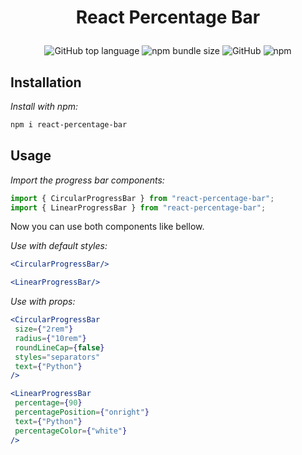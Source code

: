 # <p align = "center">React Percentage Bar</p>
<div align = "center">
<img alt="GitHub top language" src="https://img.shields.io/github/languages/top/kavindu-mane/react-percentage-bar">
<img alt="npm bundle size" src="https://img.shields.io/bundlephobia/min/react-percentage-bar">
<img alt="GitHub" src="https://img.shields.io/github/license/kavindu-mane/react-percentage-bar?color=success">
<img alt="npm" src="https://img.shields.io/npm/v/react-percentage-bar?label=npm%20version">
</div>

## Installation
_Install with npm:_

```bash
npm i react-percentage-bar
```
    
## Usage
 _Import the progress bar components:_

```javascript
import { CircularProgressBar } from "react-percentage-bar";
import { LinearProgressBar } from "react-percentage-bar";
```
Now you can use both components like bellow.

 _Use with default styles:_
 
 ```jsx
<CircularProgressBar/>
 ```
  ```jsx
<LinearProgressBar/>
 ```
 
  _Use with props:_
 
 ```jsx
<CircularProgressBar
  size={"2rem"}
  radius={"10rem"}
  roundLineCap={false}
  styles="separators"
  text={"Python"}
/>
```

 ```jsx
<LinearProgressBar
  percentage={90}
  percentagePosition={"onright"}
  text={"Python"}
  percentageColor={"white"}
/>
```
